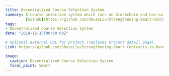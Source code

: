 ```yaml
---
title: Decentralized Course Selection System
summary: A course selection system which runs on blockchain and has no registrar. 
         [Github](https://github.com/ShuzeLiu/Strengthening-Smart-Contracts-to-Handle-Unexpected-Situations).
tags:
- Decentralized Course Selection System
date: "2018-12-15T00:00:00Z"

# Optional external URL for project (replaces project detail page).
Link: https://github.com/ShuzeLiu/Strengthening-Smart-Contracts-to-Handle-Unexpected-Situations

image:
  caption: Decentralized Course Selection System
  focal_point: Smart
---
```

